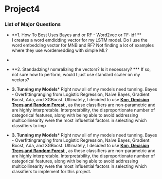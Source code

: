 # Project4

### List of Major Questions
- **1. How To Best Uses Bayes and or RF - Word2vec or TF-idf **  
I creates a word emdidding vector for my LSTM model.  Do I use the word embedding vector for MNB and RF?   Not finding a lot of examples where they use wordemedding with simple ML?
- 
-   **2.  Standadzing/ nomralizing the vectors? Is it necessary? ***
If so, not sure how to perform, would I just use standard scaler on my vectors?

- **3.  Tunning my Models***
Right now all of my models need tunning.
  Bayes - Overfittingranging from Logistic Regression, Naive Bayes, Gradient Boost, Ada, and XGBoost.  Ultimately, I decided to use <b><ins>Knn, Decision Trees and Random Forest</ins></b> , as these classifiers are non-parametric and are highly interpretable.  Interpretability, the disproportionate number of categorical features, along with being able to avoid addressing multicollinearity were the most influential factors in selecting which classifiers to imp

- **3.  Tunning my Models***
Right now all of my models need tunning.
  Bayes - Overfittingranging from Logistic Regression, Naive Bayes, Gradient Boost, Ada, and XGBoost.  Ultimately, I decided to use <b><ins>Knn, Decision Trees and Random Forest</ins></b> , as these classifiers are non-parametric and are highly interpretable.  Interpretability, the disproportionate number of categorical features, along with being able to avoid addressing multicollinearity were the most influential factors in selecting which classifiers to implement for this project.
